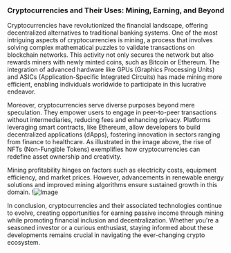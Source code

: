 ### Cryptocurrencies and Their Uses: Mining, Earning, and Beyond

Cryptocurrencies have revolutionized the financial landscape, offering decentralized alternatives to traditional banking systems. One of the most intriguing aspects of cryptocurrencies is mining, a process that involves solving complex mathematical puzzles to validate transactions on blockchain networks. This activity not only secures the network but also rewards miners with newly minted coins, such as Bitcoin or Ethereum. The integration of advanced hardware like GPUs (Graphics Processing Units) and ASICs (Application-Specific Integrated Circuits) has made mining more efficient, enabling individuals worldwide to participate in this lucrative endeavor.

Moreover, cryptocurrencies serve diverse purposes beyond mere speculation. They empower users to engage in peer-to-peer transactions without intermediaries, reducing fees and enhancing privacy. Platforms leveraging smart contracts, like Ethereum, allow developers to build decentralized applications (dApps), fostering innovation in sectors ranging from finance to healthcare. As illustrated in the image above, the rise of NFTs (Non-Fungible Tokens) exemplifies how cryptocurrencies can redefine asset ownership and creativity.

Mining profitability hinges on factors such as electricity costs, equipment efficiency, and market prices. However, advancements in renewable energy solutions and improved mining algorithms ensure sustained growth in this domain. !![Image](https://github.com/user-attachments/assets/3be06921-4469-491d-bd37-5f14c53422b7)

In conclusion, cryptocurrencies and their associated technologies continue to evolve, creating opportunities for earning passive income through mining while promoting financial inclusion and decentralization. Whether you're a seasoned investor or a curious enthusiast, staying informed about these developments remains crucial in navigating the ever-changing crypto ecosystem.